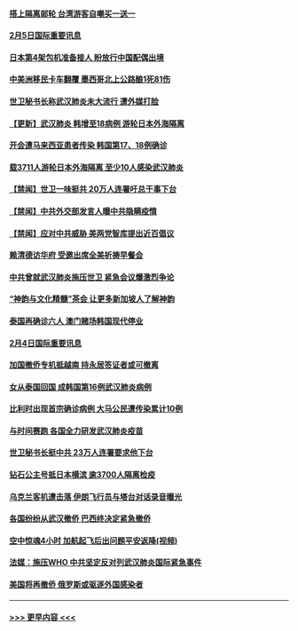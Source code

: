 #### [搭上隔离邮轮 台湾游客自嘲买一送一](../pages/prog202/a102769845.md?t=02052122) 
#### [2月5日国际重要讯息](../pages/prog202/a102769821.md?t=02052122) 
#### [日本第4架包机准备接人 盼放行中国配偶出境](../pages/prog202/a102769765.md?t=02052122) 
#### [中美洲移民卡车翻覆 墨西哥北上公路酿1死81伤](../pages/prog202/a102769703.md?t=02052122) 
#### [世卫秘书长称武汉肺炎未大流行 遭外媒打脸](../pages/prog202/a102769679.md?t=02052122) 
#### [【更新】武汉肺炎 韩增至18病例 游轮日本外海隔离](../pages/prog202/a102758911.md?t=02052122) 
#### [开会遭马来西亚患者传染 韩国第17、18例确诊](../pages/prog202/a102769600.md?t=02052122) 
#### [载3711人游轮日本外海隔离 至少10人感染武汉肺炎](../pages/prog202/a102769538.md?t=02052122) 
#### [【禁闻】世卫一味挺共 20万人连署吁总干事下台](../pages/prog202/a102769445.md?t=02052122) 
#### [【禁闻】中共外交部发言人曝中共隐瞒疫情](../pages/prog202/a102769400.md?t=02052122) 
#### [【禁闻】应对中共威胁 美两党智库提出近百倡议](../pages/prog202/a102769357.md?t=02052122) 
#### [赖清德访华府  受邀出席全美祈祷早餐会](../pages/prog202/a102769350.md?t=02052122) 
#### [中共曾就武汉肺炎施压世卫 紧急会议爆激烈争论](../pages/prog202/a102769312.md?t=02052122) 
#### [“神韵与文化精髓”茶会 让更多新加坡人了解神韵](../pages/prog202/a102769286.md?t=02052122) 
#### [泰国再确诊六人 澳门赌场韩国现代停业](../pages/prog202/a102769239.md?t=02052122) 
#### [2月4日国际重要讯息](../pages/prog202/a102768884.md?t=02052122) 
#### [加国撤侨专机抵越南 持永居签证者或可撤离](../pages/prog202/a102768877.md?t=02052122) 
#### [女从泰国回国 成韩国第16例武汉肺炎病例](../pages/prog202/a102768669.md?t=02052122) 
#### [比利时出现首宗确诊病例 大马公民遭传染累计10例](../pages/prog202/a102768824.md?t=02052122) 
#### [与时间赛跑 各国全力研发武汉肺炎疫苗](../pages/prog202/a102768738.md?t=02052122) 
#### [世卫秘书长挺中共 23万人连署要求他下台](../pages/prog202/a102768717.md?t=02052122) 
#### [钻石公主号抵日本横滨 逾3700人隔离检疫](../pages/prog202/a102768714.md?t=02052122) 
#### [乌克兰客机遭击落 伊朗飞行员与塔台对话录音曝光](../pages/prog202/a102768645.md?t=02052122) 
#### [各国纷纷从武汉撤侨 巴西终决定紧急撤侨](../pages/prog202/a102768630.md?t=02052122) 
#### [空中惊魂4小时 加航起飞后出问题平安返降(视频)](../pages/prog202/a102768601.md?t=02052122) 
#### [法媒：施压WHO 中共坚定反对列武汉肺炎国际紧急事件](../pages/prog202/a102768584.md?t=02052122) 
#### [美国将再撤侨 俄罗斯或驱逐外国感染者](../pages/prog202/a102768247.md?t=02052122) 

----
#### [ >>> 更早内容 <<< ](../indexes/prog202-earlier.md)
